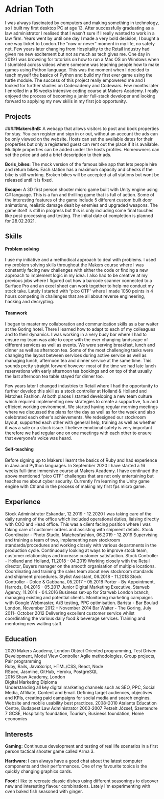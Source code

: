 # Adrian Toth

I was always fascinated by computers and making something in technology, so I built my first desktop PC at age 13. After successfully graduating as a law administrator I realised that I wasn't sure if I really wanted to work in a law firm. Years went by until one day I made a very bold decision, I bought a one way ticket to London.The “now or never” moment in my life, no safety net.
Few years later changing from Hospitality to the Retail industry had given me new excitement but not as much as tech gives me. One day in 2019 I was browsing for tutorials on how to run a Mac OS on Windows when I stumbled across videos where someone was teaching people how to make games using Python language. This was the moment when I decided to teach myself the basics of Python and build my first ever game using the turtle module. The success of this project really empowered me and I looked for further studies on Codecademy and Codewars.
Few months later I enrolled in a 16 weeks intensive coding course at Makers Academy. I really enjoyed the process of becoming a junior full-stack developer and looking forward to applying my new skills in my first job opportunity.


## Projects

####**MakersBnB:** A webapp that allows visitors to post and book properties for stay. You can register and sign in or out, without an account the ads can be only viewed on the website. Hosts can set the available dates for their properties but only a registered guest can rent out the place if it is available. Multiple properties can be added under the hosts profiles. Homeowners can set the price and add a brief description to their ads.


**Boris_bikes:** The mock version of the famous bike app that lets people hire and return bikes. Each station has a maximum capacity and checks if the bike is still working. Broken bikes will be accepted at all stations but wont be released until it is fixed.


**Escape:** A 3D first person shooter micro game built with Unity engine using C# language. This is a fun and thrilling game that is full of action. Some of the interesting features of the game include 5 different custom built door animations, realistic damage dealt by enemies and upgraded weapons. The game itself is still in progress but this is only including some final touches like post-processing and testing. The initial date of completion is planned for 28.02.2021.

## Skills

#### **Problem solving**

I use my initiative and a  methodical approach to deal with problems. I used my  problem solving skills throughout the Makers course where I was constantly facing new challenges with either the code or finding a new approach to implement logic in my idea. I also had to be creative at my previous jobs where I figured out how a barcode scanner connected to a Surface Pro and an excel sheet can work together to help me conduct my stock take. Lately I started with “pico CTF”  where I made 1050 points in 4 hours competing in challenges that are all about reverse engineering, hacking and decrypting.

#### **Teamwork**

I began to master my collaboration and communication skills as a bar waiter at the Goring hotel. There I learned how to adapt to each of my colleagues and to their dynamics. I was working in a very busy bar where I had to ensure my team was able to cope with the ever changing landscape of different services as well as events. We were serving breakfast, lunch and dinner as well as afternoon tea. Some of the most challenging tasks were changing the layout between services during active service as well as managing lunch, afternoon tea and dinner service at the same time. This sounds pretty straight forward however most of the time we had late lunch reservations with early afternoon tea bookings and on top of that usually the last afternoon tea table stayed for dinner too. 

Few years later I changed industries to Retail where I had the opportunity to further develop this skill as a stock controller at Holland & Holland and Matches Fashion. At both places I started developing a new team culture which required implementing new strategies to create a supportive, fun and efficient working environment. We started having regular morning meetings where we discussed the plans for the day as well as for the week and also celebrated each other's achievements. We redesigned our stockroom layout, supported each other with general help, training as well as whether it was a sale or a stock issue. I believe emotional safety is very important therefore we had regular one on one meetings with each other to ensure that everyone's voice was heard. 

#### **Self-teaching**

Before signing up to Makers I learnt the basics of Ruby and had experience in Java and Python languages. In September 2020 I have started a 16 weeks full-time immersive course at Makers Academy.
I have continued the above mentioned “pico CTF” challenges that are not only entertaining but teaches me about cyber security. Currently I'm learning the Unity game engine with C# and in the process of making my first fps micro game. 


## Experience


Stock Administrator Eskandar, 12.2019 - 12.2020
I was taking care of the daily running of the office which included operational duties, liaising directly with COO and Head office.
This was a client facing position where I was taking care of customer orders and assisting with shipment details.
Stock Coordinator - Photo Studio, Matchesfashion, 06.2019 - 12.2019
Supervising and training a team of two, implementing new stockroom standards/procedures and working closely with various departments in the production cycle. 
Continuously looking at ways to improve stock team, customer relationships and increase customer satisfaction. 
Stock Controller - Holland and Holland, 11.2018 - 04.2019
Working closely with the Retail director, Buyers manager on the smooth organisation of multiple locations. 
Coordinating and training the sales team about new stockroom standards and shipment procedures. 
Stylist Assistant, 06.2018 - 11.2018
Stock Controller - Dolce & Gabbana, 05.2017 - 05.2018
Porter - By Appointment, Harrods, 04.2016 - 05.2017
Junior Digital Marketing Executive, Starweb Agency, 11.2014 - 04.2016
Business set-up for Starweb London branch, managing existing and potential clients.
Monitoring marketing campaigns with Google Webmaster, A/B testing, PPC optimisation.
Barista - Bar Boulud London, November 2012 – November 2014 
Bar Waiter - The Goring, July 2011- October 2012 
Delivering excellent customer service whilst coordinating the various daily food & beverage services. 
Training and mentoring new waiting staff.

## Education

2020 Makers Academy, London
Object Oriented programming, Test Driven Development, Model View Controller
Agile methodologies, Group projects, Pair programming	
Ruby, Rails, JavaScript, HTML/CSS, React, Node		
RSpec, Jasmine, GitHub, Heroku, PostgreSQL						
2016 Shaw Academy, London			
Digital Marketing Diploma					
Understanding all key digital marketing channels such as SEO, PPC, Social Media, Affiliate, Content and Email. 
Defining target audiences, objectives and KPIs, creating paid campaigns for social media and search engines. 
Website and mobile usability best practices.
2008-2010 Atalanta Education Centre, Budapest
Law Administrator
2003-2007 Petzelt József, Szentendre	
7 GCSE, Hospitality foundation, Tourism, Business foundation, Home economics				

## Interests

**Gaming:** Continuous development and testing of real life scenarios in a first person tactical shooter game called Arma 3. 

**Hardware:**  I can always have a good chat about the latest computer components and their performances. One of my favourite topics is the quickly changing graphics cards.

**Food:** I like to recreate classic dishes using different seasonings to discover new and interesting flavour combinations. Lately I'm experimenting with oven baked fish seasoned with ginger. 
